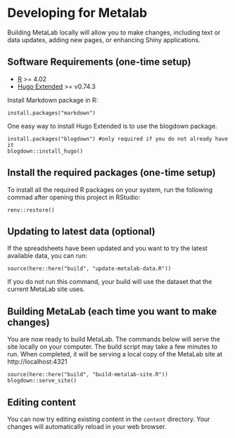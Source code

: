 # Developing for Metalab

Building MetaLab locally will allow you to make changes, including
text or data updates, adding new pages, or enhancing Shiny
applications.

## Software Requirements (one-time setup)

- [R](https://cloud.r-project.org/) >= 4.02
- [Hugo Extended](https://gohugo.io/getting-started/installing/) >= v0.74.3

Install Markdown package in R:
```
install.packages("markdown")
```

One easy way to install Hugo Extended is to use the blogdown
package.

```
install.packages("blogdown") #only required if you do not already have it
blogdown::install_hugo()
```

## Install the required packages (one-time setup)

To install all the required R packages on your system, run the
following commad after opening this project in RStudio:

```
renv::restore()
```

## Updating to latest data (optional)

If the spreadsheets have been updated and you want to try the latest
available data, you can run:

```
source(here::here("build", "update-metalab-data.R"))
```

If you do not run this command, your build will use the dataset that
the current MetaLab site uses.

## Building MetaLab (each time you want to make changes)

You are now ready to build MetaLab. The commands below will serve the
site locally on your computer. The build script may take a few minutes
to run. When completed, it will be serving a local copy of the MetaLab
site at http://localhost:4321


```
source(here::here("build", "build-metalab-site.R"))
blogdown::serve_site()
```

## Editing content

You can now try editing existing content in the `content`
directory. Your changes will automatically reload in your web browser.
